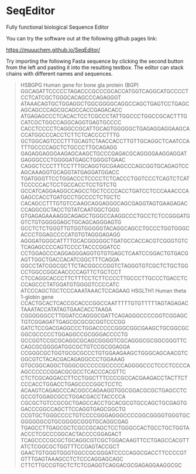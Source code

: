 # SeqEditor
Fully functional biological Sequence Editor

You can try the software out at the following github pages link:

https://muuuchem.github.io/SeqEditor/

Try importing the following Fasta sequence by clicking the second button from the left
and pasting it into the resulting textbox. The editor can stack chains with different 
names and sequences.

>HSBGPG Human gene for bone gla protein (BGP)
GGCAGATTCCCCCTAGACCCGCCCGCACCATGGTCAGGCATGCCCCTCCTCATCGCTGGGCACAGCCCAGAGGGT
ATAAACAGTGCTGGAGGCTGGCGGGGCAGGCCAGCTGAGTCCTGAGCAGCAGCCCAGCGCAGCCACCGAGACACC
ATGAGAGCCCTCACACTCCTCGCCCTATTGGCCCTGGCCGCACTTTGCATCGCTGGCCAGGCAGGTGAGTGCCCC
CACCTCCCCTCAGGCCGCATTGCAGTGGGGGCTGAGAGGAGGAAGCACCATGGCCCACCTCTTCTCACCCCTTTG
GCTGGCAGTCCCTTTGCAGTCTAACCACCTTGTTGCAGGCTCAATCCATTTGCCCCAGCTCTGCCCTTGCAGAGG
GAGAGGAGGGAAGAGCAAGCTGCCCGAGACGCAGGGGAAGGAGGATGAGGGCCCTGGGGATGAGCTGGGGTGAAC
CAGGCTCCCTTTCCTTTGCAGGTGCGAAGCCCAGCGGTGCAGAGTCCAGCAAAGGTGCAGGTATGAGGATGGACC
TGATGGGTTCCTGGACCCTCCCCTCTCACCCTGGTCCCTCAGTCTCATTCCCCCACTCCTGCCACCTCCTGTCTG
GCCATCAGGAAGGCCAGCCTGCTCCCCACCTGATCCTCCCAAACCCAGAGCCACCTGATGCCTGCCCCTCTGCTC
CACAGCCTTTGTGTCCAAGCAGGAGGGCAGCGAGGTAGTGAAGAGACCCAGGCGCTACCTGTATCAATGGCTGGG
GTGAGAGAAAAGGCAGAGCTGGGCCAAGGCCCTGCCTCTCCGGGATGGTCTGTGGGGGAGCTGCAGCAGGGAGTG
GCCTCTCTGGGTTGTGGTGGGGGTACAGGCAGCCTGCCCTGGTGGGCACCCTGGAGCCCCATGTGTAGGGAGAGG
AGGGATGGGCATTTTGCACGGGGGCTGATGCCACCACGTCGGGTGTCTCAGAGCCCCAGTCCCCTACCCGGATCC
CCTGGAGCCCAGGAGGGAGGTGTGTGAGCTCAATCCGGACTGTGACGAGTTGGCTGACCACATCGGCTTTCAGGA
GGCCTATCGGCGCTTCTACGGCCCGGTCTAGGGTGTCGCTCTGCTGGCCTGGCCGGCAACCCCAGTTCTGCTCCT
CTCCAGGCACCCTTCTTTCCTCTTCCCCTTGCCCTTGCCCTGACCTCCCAGCCCTATGGATGTGGGGTCCCCATC
ATCCCAGCTGCTCCCAAATAAACTCCAGAAG
>HSGLTH1 Human theta 1-globin gene
CCACTGCACTCACCGCACCCGGCCAATTTTTGTGTTTTTAGTAGAGACTAAATACCATATAGTGAACACCTAAGA
CGGGGGGCCTTGGATCCAGGGCGATTCAGAGGGCCCCGGTCGGAGCTGTCGGAGATTGAGCGCGCGCGGTCCCGG
GATCTCCGACGAGGCCCTGGACCCCCGGGCGGCGAAGCTGCGGCGCGGCGCCCCCTGGAGGCCGCGGGACCCCTG
GCCGGTCCGCGCAGGCGCAGCGGGGTCGCAGGGCGCGGCGGGTTCCAGCGCGGGGATGGCGCTGTCCGCGGAGGA
CCGGGCGCTGGTGCGCGCCCTGTGGAAGAAGCTGGGCAGCAACGTCGGCGTCTACACGACAGAGGCCCTGGAAAG
GTGCGGCAGGCTGGGCGCCCCCGCCCCCAGGGGCCCTCCCTCCCCAAGCCCCCCGGACGCGCCTCACCCACGTTC
CTCTCGCAGGACCTTCCTGGCTTTCCCCGCCACGAAGACCTACTTCTCCCACCTGGACCTGAGCCCCGGCTCCTC
ACAAGTCAGAGCCCACGGCCAGAAGGTGGCGGACGCGCTGAGCCTCGCCGTGGAGCGCCTGGACGACCTACCCCA
CGCGCTGTCCGCGCTGAGCCACCTGCACGCGTGCCAGCTGCGAGTGGACCCGGCCAGCTTCCAGGTGAGCGGCTG
CCGTGCTGGGCCCCTGTCCCCGGGAGGGCCCCGGCGGGGTGGGTGCGGGGGGCGTGCGGGGCGGGTGCAGGCGAG
TGAGCCTTGAGCGCTCGCCGCAGCTCCTGGGCCACTGCCTGCTGGTAACCCTCGCCCGGCACTACCCCGGAGACT
TCAGCCCCGCGCTGCAGGCGTCGCTGGACAAGTTCCTGAGCCACGTTATCTCGGCGCTGGTTTCCGAGTACCGCT
GAACTGTGGGTGGGTGGCCGCGGGATCCCCAGGCGACCTTCCCCGTGTTTGAGTAAAGCCTCTCCCAGGAGCAGC
CTTCTTGCCGTGCTCTCTCGAGGTCAGGACGCGAGAGGAAGGCGC